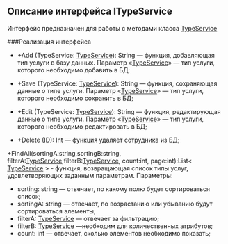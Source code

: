 ## Описание интерфейса ITypeService

Интерфейс предназначен для работы с методами класса [TypeService](TypeService.md)

###Реализация интерфейса

- +Add (TypeService: [TypeService](TypeService.md)): String — функция, добавляющая тип услуги в базу данных. Параметр «[TypeService](TypeService.md)» — тип услуги, которого необходимо добавить в БД;

- +Save (TypeService: [TypeService](TypeService.md)): String — функция, сохраняющая данные о типе услуги. Параметр «[TypeService](TypeService.md)» — тип услуги, которого необходимо сохранить в БД;

- +Edit (TypeService: [TypeService](TypeService.md)): String — функция, редактирующая данные о типе услуги. Параметр «[TypeService](TypeService.md)» — тип услуги, которого необходимо редактировать в БД;

- +Delete (ID): Int — функция удаляет сотрудника из БД;

+FindAll(sortingA:string,sortingB:string, filterA:[TypeService](TypeService.md),filterB:[TypeService](TypeService.md), count:int, page:int):List< [TypeService](TypeService.md) > - функция, возвращающая список типы услуг, удовлетворяющих заданным параметрам.
Параметры:
+ sorting: string — отвечает, по какому полю будет сортироваться список;
+ sortingА: string — отвечает, по возрастанию или убыванию будут сортироваться элементы;
+ filterA: [TypeService](TypeService.md) — отвечает за фильтрацию;
+ filterB: [TypeService](TypeService.md) —необходим для количественных атрибутов;
+ count: int — отвечает, сколько элементов необходимо показать;